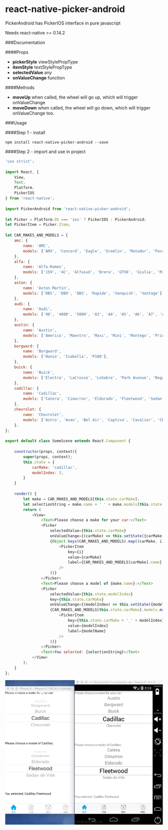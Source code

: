 # react-native-picker-android

PickerAndroid has PickerIOS interface in pure javascript

Needs react-native >= 0.14.2

###Documentation

####Props
- <b>pickerStyle</b> viewStylePropType
- <b>itemStyle</b> textStylePropType
- <b>selectedValue</b> any
- <b>onValueChange</b> function

####Methods
- <b>moveUp</b> when called, the wheel will go up, which will trigger onValueChange
- <b>moveDown</b> when called, the wheel will go down, which will trigger onValueChange too.

###Usage

####Step 1 - install

```
npm install react-native-picker-android --save
```

####Step 2 - import and use in project
```javascript
'use strict';

import React, {
	View,
	Text,
	Platform,
	PickerIOS
} from 'react-native';

import PickerAndroid from 'react-native-picker-android';

let Picker = Platform.OS === 'ios' ? PickerIOS : PickerAndroid;
let PickerItem = Picker.Item;

let CAR_MAKES_AND_MODELS = {
	amc: {
		name: 'AMC',
		models: ['AMX', 'Concord', 'Eagle', 'Gremlin', 'Matador', 'Pacer'],
	},
	alfa: {
		name: 'Alfa-Romeo',
		models: ['159', '4C', 'Alfasud', 'Brera', 'GTV6', 'Giulia', 'MiTo', 'Spider'],
	},
	aston: {
		name: 'Aston Martin',
		models: ['DB5', 'DB9', 'DBS', 'Rapide', 'Vanquish', 'Vantage'],
	},
	audi: {
		name: 'Audi',
		models: ['90', '4000', '5000', 'A3', 'A4', 'A5', 'A6', 'A7', 'A8', 'Q5', 'Q7'],
	},
	austin: {
		name: 'Austin',
		models: ['America', 'Maestro', 'Maxi', 'Mini', 'Montego', 'Princess'],
	},
	borgward: {
		name: 'Borgward',
		models: ['Hansa', 'Isabella', 'P100'],
	},
	buick: {
		name: 'Buick',
		models: ['Electra', 'LaCrosse', 'LeSabre', 'Park Avenue', 'Regal', 'Roadmaster', 'Skylark'],
	},
	cadillac: {
		name: 'Cadillac',
		models: ['Catera', 'Cimarron', 'Eldorado', 'Fleetwood', 'Sedan de Ville'],
	},
	chevrolet: {
		name: 'Chevrolet',
		models: ['Astro', 'Aveo', 'Bel Air', 'Captiva', 'Cavalier', 'Chevelle', 'Corvair', 'Corvette', 'Cruze', 'Nova', 'SS', 'Vega', 'Volt'],
	},
};

export default class SomeScene extends React.Component {

	constructor(props, context){
		super(props, context);
		this.state = {
			carMake: 'cadillac',
			modelIndex: 3,
		}
	}

	render() {
		let make = CAR_MAKES_AND_MODELS[this.state.carMake];
		let selectionString = make.name + ' ' + make.models[this.state.modelIndex];
		return (
			<View>
				<Text>Please choose a make for your car:</Text>
				<Picker
					selectedValue={this.state.carMake}
					onValueChange={(carMake) => this.setState({carMake, modelIndex: 0})}>
					{Object.keys(CAR_MAKES_AND_MODELS).map((carMake, i) => (
						<PickerItem
							key={i}
							value={carMake}
							label={CAR_MAKES_AND_MODELS[carMake].name}
						/>
					))}
				</Picker>
				<Text>Please choose a model of {make.name}:</Text>
				<Picker
					selectedValue={this.state.modelIndex}
					key={this.state.carMake}
					onValueChange={(modelIndex) => this.setState({modelIndex})}>
					{CAR_MAKES_AND_MODELS[this.state.carMake].models.map((modelName, modelIndex) => (
						<PickerItem
							key={this.state.carMake + '_' + modelIndex}
							value={modelIndex}
							label={modelName}
						/>
					))}
				</Picker>
				<Text>You selected: {selectionString}</Text>
			</View>
		);
	}
};
```
![example](./doc/example.png)
